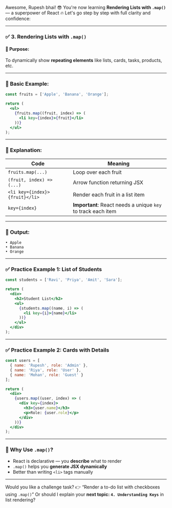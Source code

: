 Awesome, Rupesh bhai! 😎 You're now learning **Rendering Lists with `.map()`** — a superpower of React 🔥 Let's go step by step with full clarity and confidence:

---

### ✅ 3. Rendering Lists with `.map()`

#### 🔹 Purpose:

To dynamically show **repeating elements** like lists, cards, tasks, products, etc.

---

### 🧠 Basic Example:

```jsx
const fruits = ['Apple', 'Banana', 'Orange'];

return (
  <ul>
    {fruits.map((fruit, index) => (
      <li key={index}>{fruit}</li>
    ))}
  </ul>
);
```

---

### 🧩 Explanation:

| Code                           | Meaning                                                      |
| ------------------------------ | ------------------------------------------------------------ |
| `fruits.map(...)`              | Loop over each fruit                                         |
| `(fruit, index) => (...)`      | Arrow function returning JSX                                 |
| `<li key={index}>{fruit}</li>` | Render each fruit in a list item                             |
| `key={index}`                  | **Important**: React needs a unique `key` to track each item |

---

### 🎨 Output:

```
• Apple
• Banana
• Orange
```

---

### ✅ Practice Example 1: List of Students

```jsx
const students = ['Ravi', 'Priya', 'Amit', 'Sara'];

return (
  <div>
    <h2>Student List</h2>
    <ul>
      {students.map((name, i) => (
        <li key={i}>{name}</li>
      ))}
    </ul>
  </div>
);
```

---

### ✅ Practice Example 2: Cards with Details

```jsx
const users = [
  { name: 'Rupesh', role: 'Admin' },
  { name: 'Riya', role: 'User' },
  { name: 'Mohan', role: 'Guest' }
];

return (
  <div>
    {users.map((user, index) => (
      <div key={index}>
        <h3>{user.name}</h3>
        <p>Role: {user.role}</p>
      </div>
    ))}
  </div>
);
```

---

### 🧠 Why Use `.map()`?

* React is declarative — you **describe** what to render
* `.map()` helps you **generate JSX dynamically**
* Better than writing `<li>` tags manually

---

Would you like a challenge task?
👉 “Render a to-do list with checkboxes using `.map()`”
Or should I explain your **next topic: `4. Understanding Keys`** in list rendering?
